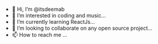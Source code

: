 - 👋 Hi, I’m @itsdeemab
- 👀 I’m interested in coding and music...
- 🌱 I’m currently learning ReactJs...
- 💞️ I’m looking to collaborate on any open source project...
- 📫 How to reach me ...

<!---
itsdeemab/itsdeemab is a ✨ special ✨ repository because its `README.md` (this file) appears on your GitHub profile.
You can click the Preview link to take a look at your changes.
--->

